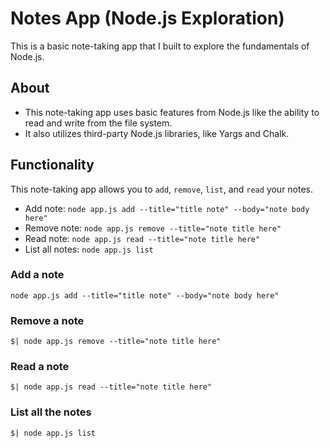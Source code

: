 # Notes App (Node.js Exploration)

This is a basic note-taking app that I built to explore the fundamentals of Node.js.

## About
* This note-taking app uses basic features from Node.js like the ability to read and write from the file system.
* It also utilizes third-party Node.js libraries, like Yargs and Chalk.
	
## Functionality
This note-taking app allows you to ```add```, ```remove```, ```list```, and ```read``` your notes.
* Add note: ```node app.js add --title="title note" --body="note body here"```
* Remove note: ```node app.js remove --title="note title here"```
* Read note: ```node app.js read --title="note title here"```
* List all notes: ```node app.js list```

### Add a note
```node app.js add --title="title note" --body="note body here"```

### Remove a note
```
$| node app.js remove --title="note title here"
```

### Read a note
```
$| node app.js read --title="note title here"
```

### List all the notes
```
$| node app.js list
```
